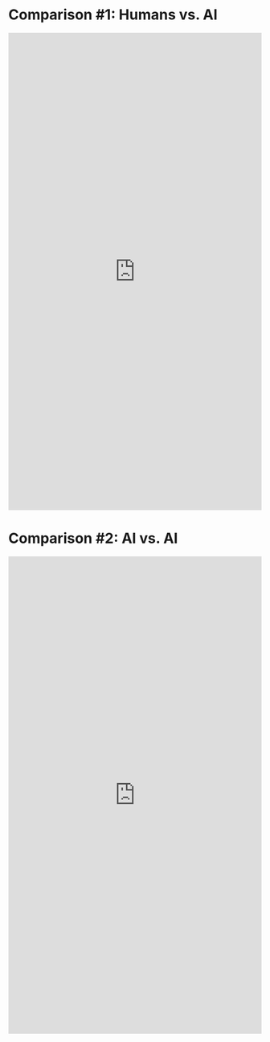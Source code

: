 # Comparison #1: Humans vs. AI

<iframe
  src="http://embedded.subjectify.us/?project=image-inpainting-humans-vs-ai"
  scrolling="no"
  style="overflow: hidden; border: 0; width: 100%; height: 950px;">
</iframe>


# Comparison #2: AI vs. AI

<iframe
  src="http://embedded.subjectify.us/?project=image-inpainting-ai-vs-ai"
  scrolling="no"
  style="overflow: hidden; border: 0; width: 100%; height: 950px;">
</iframe>
